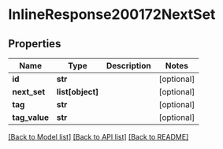 # InlineResponse200172NextSet

## Properties
Name | Type | Description | Notes
------------ | ------------- | ------------- | -------------
**id** | **str** |  | [optional] 
**next_set** | **list[object]** |  | [optional] 
**tag** | **str** |  | [optional] 
**tag_value** | **str** |  | [optional] 

[[Back to Model list]](../README.md#documentation-for-models) [[Back to API list]](../README.md#documentation-for-api-endpoints) [[Back to README]](../README.md)

